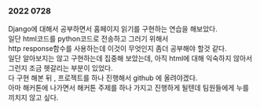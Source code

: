 ### 2022 0728

Django에 대해서 공부하면서 홈페이지 읽기를 구현하는 연습을 해보았다.  
일단 html코드를 python코드로 전송하고 그러기 위해서  
http response함수를 사용하는데 이것이 무엇인지 좀더 공부해야 할것 같다.  
일단 알아보지는 않고 구현하는데 집중해 보았는데, 아직 html에 대해 익숙하지 않아서 그런지 조금 헷갈리는 부분이 있었다.    
다 구현 해본 뒤 , 프로젝트를 하나 진행해서 github 에 올려야겠다.  
아마 해커톤에 나가면서 해커톤 주제를 하나 가지고 진행하게 될텐데 팀원들에게 누를 끼치지 않고 싶다.  

